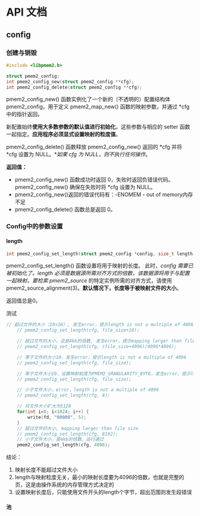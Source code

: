 # API 文档

## config

### 创建与销毁

```cpp
#include <libpmem2.h>

struct pmem2_config;
int pmem2_config_new(struct pmem2_config **cfg);
int pmem2_config_delete(struct pmem2_config **cfg);
```

pmem2_config_new() 函数实例化了一个新的（不透明的）配置结构体 pmem2_config，用于定义 pmem2_map_new() 函数的映射参数，并通过 *cfg 中的指针返回。

新配置始终**使用大多数参数的默认值进行初始化**，这些参数与相应的 setter 函数一起指定。**应用程序必须显式设置映射的粒度值**。

pmem2_config_delete() 函数释放 pmem2_config_new() 返回的 *cfg 并将 *cfg 设置为 NULL。**如果 *cfg 为 NULL，则不执行任何操作**。

**返回值：**

- pmem2_config_new() 函数成功时返回 0，失败时返回负错误代码。pmem2_config_new() 确保在失败时将 *cfg 设置为 NULL。
- pmem2_config_new()返回的错误代码有：-ENOMEM - out of memory内存不足
- pmem2_config_delete() 函数总是返回 0。

### Config中的参数设置

#### length 

```cpp
int pmem2_config_set_length(struct pmem2_config *config, size_t length);
```

pmem2_config_set_length() 函数设置将用于映射的长度。 此时，*config 需要已被初始化了。length 必须是数据源所需对齐方式的倍数，该数据源将用于与配置一起映射。要检索 *pmem2_source** 的特定实例所需的对齐方式，请使用 pmem2_source_alignment(3)。**默认情况下，长度等于被映射文件的大小**。

返回值总是0。

测试

```cpp
// 超过文件的大小（10+10）, 发生error，提示length is not a multiple of 4096
    // pmem2_config_set_length(cfg, file_size+10);

    // 超过文件的大小，且是4kb的倍数, 发生error，提示mapping larger than file size
    // pmem2_config_set_length(cfg, (file_size+4096)/4096*4096);

    // 等于文件的大小10，发生error，提示length is not a multiple of 4096
    // pmem2_config_set_length(cfg, file_size);

    // 等于文件大小10，设置映射粒度为PMEM2_GRANULARITY_BYTE，发生error，提示length is not a multiple of 4096
    // pmem2_config_set_length(cfg, file_size);

    // 小于文件大小，error，length is not a multiple of 4096
    // pmem2_config_set_length(cfg, 8);

    // 将文件大小扩大为5120
    for(int i=0; i<1024; i++) {
        write(fd, "00000", 5);
    }
    // 超过文件的大小, mapping larger than file size
    // pmem2_config_set_length(cfg, 8192);
    // 小于文件大小，是4kb的倍数，运行通过
    pmem2_config_set_length(cfg, 4096);
```

结论：

1. 映射长度不能超过文件大小
2. length与映射粒度无关，最小的映射长度要为4096的倍数，也就是完整的页，这是由操作系统的内存管理方式决定的
3. 设置映射长度后，只能使用文件开头的length个字节，超出范围则发生段错误

#### 池
